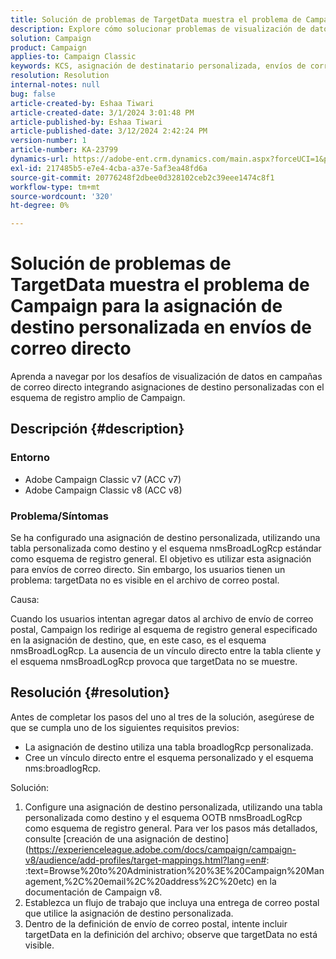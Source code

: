 ```yaml
---
title: Solución de problemas de TargetData muestra el problema de Campaign para la asignación de destino personalizada en envíos de correo directo
description: Explore cómo solucionar problemas de visualización de datos en entregas de correo directo con asignación de destino personalizada mediante el esquema de registro amplio de Campaign.
solution: Campaign
product: Campaign
applies-to: Campaign Classic
keywords: KCS, asignación de destinatario personalizada, envíos de correo directo, TargetData, tabla personalizada, OOTB, esquema de registro amplio, flujo de trabajo, creación de vínculos, campaña, solución de problemas
resolution: Resolution
internal-notes: null
bug: false
article-created-by: Eshaa Tiwari
article-created-date: 3/1/2024 3:01:48 PM
article-published-by: Eshaa Tiwari
article-published-date: 3/12/2024 2:42:24 PM
version-number: 1
article-number: KA-23799
dynamics-url: https://adobe-ent.crm.dynamics.com/main.aspx?forceUCI=1&pagetype=entityrecord&etn=knowledgearticle&id=661aa79b-dcd7-ee11-9078-6045bd006b25
exl-id: 217485b5-e7e4-4cba-a37e-5af3ea48fd6a
source-git-commit: 20776248f2dbee0d328102ceb2c39eee1474c8f1
workflow-type: tm+mt
source-wordcount: '320'
ht-degree: 0%

---
```


# Solución de problemas de TargetData muestra el problema de Campaign para la asignación de destino personalizada en envíos de correo directo


Aprenda a navegar por los desafíos de visualización de datos en campañas de correo directo integrando asignaciones de destino personalizadas con el esquema de registro amplio de Campaign.

## Descripción {#description}


### Entorno

- Adobe Campaign Classic v7 (ACC v7)
- Adobe Campaign Classic v8 (ACC v8)


### Problema/Síntomas

Se ha configurado una asignación de destino personalizada, utilizando una tabla personalizada como destino y el esquema nmsBroadLogRcp estándar como esquema de registro general. El objetivo es utilizar esta asignación para envíos de correo directo. Sin embargo, los usuarios tienen un problema: targetData no es visible en el archivo de correo postal.

Causa:

Cuando los usuarios intentan agregar datos al archivo de envío de correo postal, Campaign los redirige al esquema de registro general especificado en la asignación de destino, que, en este caso, es el esquema nmsBroadLogRcp. La ausencia de un vínculo directo entre la tabla cliente y el esquema nmsBroadLogRcp provoca que targetData no se muestre.


## Resolución {#resolution}


Antes de completar los pasos del uno al tres de la solución, asegúrese de que se cumpla uno de los siguientes requisitos previos:

- La asignación de destino utiliza una tabla broadlogRcp personalizada.
- Cree un vínculo directo entre el esquema personalizado y el esquema nms:broadlogRcp.


Solución:

1. Configure una asignación de destino personalizada, utilizando una tabla personalizada como destino y el esquema OOTB nmsBroadLogRcp como esquema de registro general. Para ver los pasos más detallados, consulte [creación de una asignación de destino](https://experienceleague.adobe.com/docs/campaign/campaign-v8/audience/add-profiles/target-mappings.html?lang=en#: :text=Browse%20to%20Administration%20%3E%20Campaign%20Management,%2C%20email%2C%20address%2C%20etc) en la documentación de Campaign v8.
2. Establezca un flujo de trabajo que incluya una entrega de correo postal que utilice la asignación de destino personalizada.
3. Dentro de la definición de envío de correo postal, intente incluir targetData en la definición del archivo; observe que targetData no está visible.
